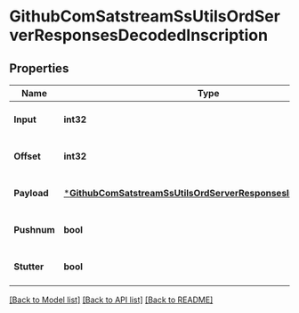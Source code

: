 # GithubComSatstreamSsUtilsOrdServerResponsesDecodedInscription

## Properties
Name | Type | Description | Notes
------------ | ------------- | ------------- | -------------
**Input** | **int32** |  | [optional] [default to null]
**Offset** | **int32** |  | [optional] [default to null]
**Payload** | [***GithubComSatstreamSsUtilsOrdServerResponsesInscriptionData**](github_com_satstream_ss-utils_ord_server_responses.InscriptionData.md) |  | [optional] [default to null]
**Pushnum** | **bool** |  | [optional] [default to null]
**Stutter** | **bool** |  | [optional] [default to null]

[[Back to Model list]](../README.md#documentation-for-models) [[Back to API list]](../README.md#documentation-for-api-endpoints) [[Back to README]](../README.md)

